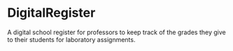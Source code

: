 # DigitalRegister
A digital school register for professors to keep track of the grades they give to their students for laboratory assignments.
